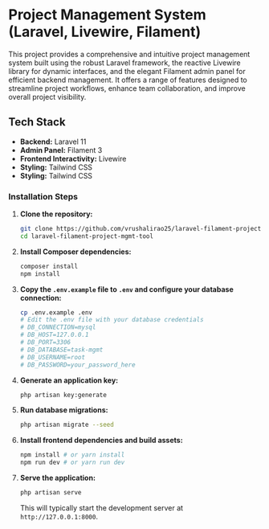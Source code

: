 # Project Management System (Laravel, Livewire, Filament)

This project provides a comprehensive and intuitive project management system built using the robust Laravel framework, the reactive Livewire library for dynamic interfaces, and the elegant Filament admin panel for efficient backend management. It offers a range of features designed to streamline project workflows, enhance team collaboration, and improve overall project visibility.

##  Tech Stack

* **Backend:** Laravel 11
* **Admin Panel:** Filament 3
* **Frontend Interactivity:** Livewire
* **Styling:** Tailwind CSS
* **Styling:** Tailwind CSS

### Installation Steps

1.  **Clone the repository:**
    ```bash
    git clone https://github.com/vrushalirao25/laravel-filament-project-mgmt-tool.git
    cd laravel-filament-project-mgmt-tool
    ```

2.  **Install Composer dependencies:**
    ```bash
    composer install
    npm install
    ```

3.  **Copy the `.env.example` file to `.env` and configure your database connection:**
    ```bash
    cp .env.example .env
    # Edit the .env file with your database credentials
    # DB_CONNECTION=mysql
    # DB_HOST=127.0.0.1
    # DB_PORT=3306
    # DB_DATABASE=task-mgmt
    # DB_USERNAME=root
    # DB_PASSWORD=your_password_here
    ```

4.  **Generate an application key:**
    ```bash
    php artisan key:generate
    ```

5.  **Run database migrations:**
    ```bash
    php artisan migrate --seed 
    ```

6.  **Install frontend dependencies and build assets:**
    ```bash
    npm install # or yarn install
    npm run dev # or yarn run dev
    ```

7.  **Serve the application:**
    ```bash
    php artisan serve
    ```

    This will typically start the development server at `http://127.0.0.1:8000`.
